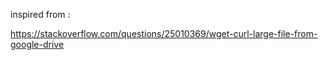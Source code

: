 inspired from :

https://stackoverflow.com/questions/25010369/wget-curl-large-file-from-google-drive
